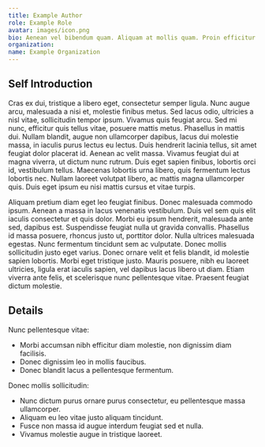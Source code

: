 ```yaml
---
title: Example Author
role: Example Role
avatar: images/icon.png
bio: Aenean vel bibendum quam. Aliquam at mollis quam. Proin efficitur.
organization:
name: Example Organization
---
```


## Self Introduction

Cras ex dui, tristique a libero eget, consectetur semper ligula. Nunc augue arcu, malesuada a nisi et, molestie finibus
metus. Sed lacus odio, ultricies a nisl vitae, sollicitudin tempor ipsum. Vivamus quis feugiat arcu. Sed mi nunc,
efficitur quis tellus vitae, posuere mattis metus. Phasellus in mattis dui. Nullam blandit, augue non ullamcorper
dapibus, lacus dui molestie massa, in iaculis purus lectus eu lectus. Duis hendrerit lacinia tellus, sit amet feugiat
dolor placerat id. Aenean ac velit massa. Vivamus feugiat dui at magna viverra, ut dictum nunc rutrum. Duis eget sapien
finibus, lobortis orci id, vestibulum tellus. Maecenas lobortis urna libero, quis fermentum lectus lobortis nec. Nullam
laoreet volutpat libero, ac mattis magna ullamcorper quis. Duis eget ipsum eu nisi mattis cursus et vitae turpis.

Aliquam pretium diam eget leo feugiat finibus. Donec malesuada commodo ipsum. Aenean a massa in lacus venenatis
vestibulum. Duis vel sem quis elit iaculis consectetur et quis dolor. Morbi eu ipsum hendrerit, malesuada ante sed,
dapibus est. Suspendisse feugiat nulla ut gravida convallis. Phasellus id massa posuere, rhoncus justo ut, porttitor
dolor. Nulla ultrices malesuada egestas. Nunc fermentum tincidunt sem ac vulputate. Donec mollis sollicitudin justo eget
varius. Donec ornare velit et felis blandit, id molestie sapien lobortis. Morbi eget tristique justo. Mauris posuere,
nibh eu laoreet ultricies, ligula erat iaculis sapien, vel dapibus lacus libero ut diam. Etiam viverra ante felis, et
scelerisque nunc pellentesque vitae. Praesent feugiat dictum molestie.

## Details

Nunc pellentesque vitae:

- Morbi accumsan nibh efficitur diam molestie, non dignissim diam facilisis.
- Donec dignissim leo in mollis faucibus.
- Donec blandit lacus a pellentesque fermentum.

Donec mollis sollicitudin:

- Nunc dictum purus ornare purus consectetur, eu pellentesque massa ullamcorper.
- Aliquam eu leo vitae justo aliquam tincidunt.
- Fusce non massa id augue interdum feugiat sed et nulla.
- Vivamus molestie augue in tristique laoreet.